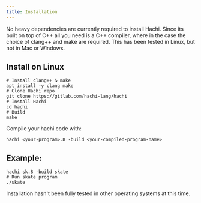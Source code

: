 ```yaml
---
title: Installation
---
```



No heavy dependencies are currently required to install Hachi. Since its built on top of C++ all you need is a C++ compiler, where in the case the choice of clang++ and make are required. This has been tested in Linux, but not in Mac or Windows.



## Install on Linux
    # Install clang++ & make
    apt install -y clang make
    # Clone Hachi repo
    git clone https://gitlab.com/hachi-lang/hachi
    # Install Hachi
    cd hachi
    # Build
    make

Compile your hachi code with:

    hachi <your-program>.8 -build <your-compiled-program-name>

## Example:

    hachi sk.8 -build skate
    # Run skate program
    ./skate

Installation hasn't been fully tested in other operating systems at this time.
